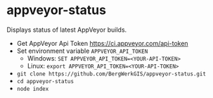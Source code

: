 # appveyor-status

Displays status of latest AppVeyor builds.

* Get AppVeyor Api Token https://ci.appveyor.com/api-token
* Set environment variable `APPVEYOR_API_TOKEN`
  * Windows: `SET APPVEYOR_API_TOKEN=<YOUR-API-TOKEN>`
  * Linux: `export APPVEYOR_API_TOKEN=<YOUR-API-TOKEN>`
* `git clone https://github.com/BergWerkGIS/appveyor-status.git`
* `cd appveyor-status`
* `node index`
